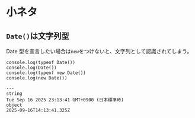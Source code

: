 # 小ネタ

## `Date()`は文字列型

Date 型を宣言したい場合は`new`をつけないと、文字列として認識されてしまう。

```
console.log(typeof Date())
console.log(Date())
console.log(typeof new Date())
console.log(new Date())

---
string
Tue Sep 16 2025 23:13:41 GMT+0900 (日本標準時)
object
2025-09-16T14:13:41.325Z
```
